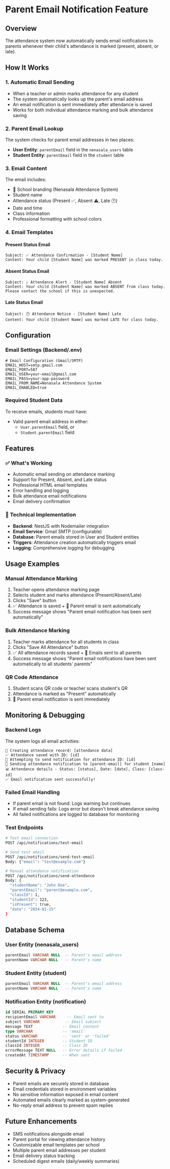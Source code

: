 # Parent Email Notification Feature

## Overview

The attendance system now automatically sends email notifications to parents whenever their child's attendance is marked (present, absent, or late).

## How It Works

### 1. Automatic Email Sending

- When a teacher or admin marks attendance for any student
- The system automatically looks up the parent's email address
- An email notification is sent immediately after attendance is saved
- Works for both individual attendance marking and bulk attendance saving

### 2. Parent Email Lookup

The system checks for parent email addresses in two places:

- **User Entity**: `parentEmail` field in the `nenasala_users` table
- **Student Entity**: `parentEmail` field in the `student` table

### 3. Email Content

The email includes:

- 🏫 School branding (Nenasala Attendance System)
- Student name
- Attendance status (Present ✅, Absent ⚠️, Late 🕐)
- Date and time
- Class information
- Professional formatting with school colors

### 4. Email Templates

#### Present Status Email

```
Subject: ✅ Attendance Confirmation - [Student Name]
Content: Your child [Student Name] was marked PRESENT in class today.
```

#### Absent Status Email

```
Subject: ⚠️ Attendance Alert - [Student Name] Absent
Content: Your child [Student Name] was marked ABSENT from class today. Please contact the school if this is unexpected.
```

#### Late Status Email

```
Subject: 🕐 Attendance Notice - [Student Name] Late
Content: Your child [Student Name] was marked LATE for class today.
```

## Configuration

### Email Settings (Backend/.env)

```env
# Email Configuration (Gmail/SMTP)
EMAIL_HOST=smtp.gmail.com
EMAIL_PORT=587
EMAIL_USER=your-email@gmail.com
EMAIL_PASS=your-app-password
EMAIL_FROM_NAME=Nenasala Attendance System
EMAIL_ENABLED=true
```

### Required Student Data

To receive emails, students must have:

- Valid parent email address in either:
  - `User.parentEmail` field, or
  - `Student.parentEmail` field

## Features

### ✅ What's Working

- Automatic email sending on attendance marking
- Support for Present, Absent, and Late status
- Professional HTML email templates
- Error handling and logging
- Bulk attendance email notifications
- Email delivery confirmation

### 🔧 Technical Implementation

- **Backend**: NestJS with Nodemailer integration
- **Email Service**: Gmail SMTP (configurable)
- **Database**: Parent emails stored in User and Student entities
- **Triggers**: Attendance creation automatically triggers email
- **Logging**: Comprehensive logging for debugging

## Usage Examples

### Manual Attendance Marking

1. Teacher opens attendance marking page
2. Selects student and marks attendance (Present/Absent/Late)
3. Clicks "Save" button
4. ✅ Attendance is saved + 📧 Parent email is sent automatically
5. Success message shows "Parent email notification has been sent automatically"

### Bulk Attendance Marking

1. Teacher marks attendance for all students in class
2. Clicks "Save All Attendance" button
3. ✅ All attendance records saved + 📧 Emails sent to all parents
4. Success message shows "Parent email notifications have been sent automatically to all students' parents"

### QR Code Attendance

1. Student scans QR code or teacher scans student's QR
2. Attendance is marked as "Present" automatically
3. 📧 Parent email notification is sent immediately

## Monitoring & Debugging

### Backend Logs

The system logs all email activities:

```
📝 Creating attendance record: [attendance data]
✅ Attendance saved with ID: [id]
📧 Attempting to send notification for attendance ID: [id]
📨 Sending attendance notification to [parent-email] for student [name]
📊 Attendance details - Status: [status], Date: [date], Class: [class-id]
✅ Email notification sent successfully!
```

### Failed Email Handling

- If parent email is not found: Logs warning but continues
- If email sending fails: Logs error but doesn't break attendance saving
- All failed notifications are logged to database for monitoring

### Test Endpoints

```bash
# Test email connection
POST /api/notifications/test-email

# Send test email
POST /api/notifications/send-test-email
Body: {"email": "test@example.com"}

# Manual attendance notification
POST /api/notifications/send-attendance
Body: {
  "studentName": "John Doe",
  "parentEmail": "parent@example.com",
  "classId": 1,
  "studentId": 123,
  "isPresent": true,
  "date": "2024-01-15"
}
```

## Database Schema

### User Entity (nenasala_users)

```sql
parentEmail VARCHAR NULL  -- Parent's email address
parentName VARCHAR NULL   -- Parent's name
```

### Student Entity (student)

```sql
parentEmail VARCHAR NULL  -- Parent's email address
parentName VARCHAR NULL   -- Parent's name
```

### Notification Entity (notification)

```sql
id SERIAL PRIMARY KEY
recipientEmail VARCHAR     -- Email sent to
subject VARCHAR           -- Email subject
message TEXT             -- Email content
type VARCHAR             -- 'email'
status VARCHAR           -- 'sent' or 'failed'
studentId INTEGER        -- Student ID
classId INTEGER          -- Class ID
errorMessage TEXT NULL   -- Error details if failed
createdAt TIMESTAMP      -- When sent
```

## Security & Privacy

- Parent emails are securely stored in database
- Email credentials stored in environment variables
- No sensitive information exposed in email content
- Automated emails clearly marked as system-generated
- No-reply email address to prevent spam replies

## Future Enhancements

- SMS notifications alongside email
- Parent portal for viewing attendance history
- Customizable email templates per school
- Multiple parent email addresses per student
- Email delivery status tracking
- Scheduled digest emails (daily/weekly summaries)
